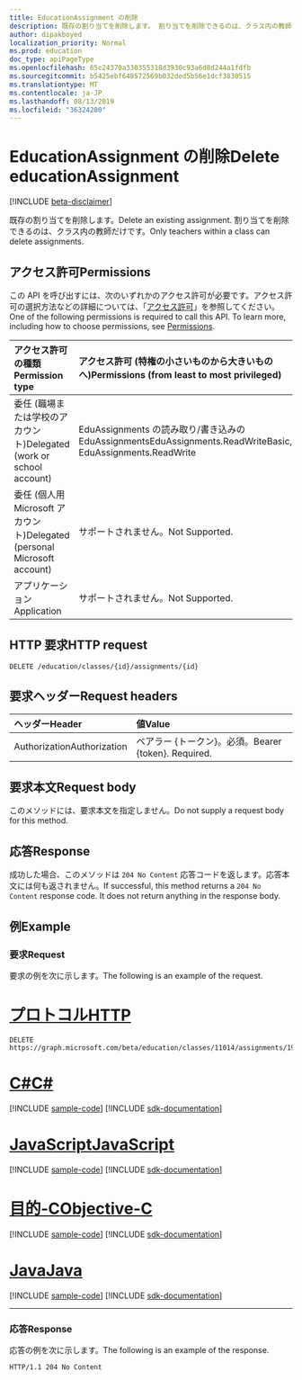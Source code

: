 ```yaml
---
title: EducationAssignment の削除
description: 既存の割り当てを削除します。 割り当てを削除できるのは、クラス内の教師だけです。
author: dipakboyed
localization_priority: Normal
ms.prod: education
doc_type: apiPageType
ms.openlocfilehash: 65c24370a330355318d3930c93a6d8d244a1fdfb
ms.sourcegitcommit: b5425ebf648572569b032ded5b56e1dcf3830515
ms.translationtype: MT
ms.contentlocale: ja-JP
ms.lasthandoff: 08/13/2019
ms.locfileid: "36324280"
---
```

# <a name="delete-educationassignment"></a><span data-ttu-id="1e96b-104">EducationAssignment の削除</span><span class="sxs-lookup"><span data-stu-id="1e96b-104">Delete educationAssignment</span></span>

[!INCLUDE [beta-disclaimer](../../includes/beta-disclaimer.md)]

<span data-ttu-id="1e96b-105">既存の割り当てを削除します。</span><span class="sxs-lookup"><span data-stu-id="1e96b-105">Delete an existing assignment.</span></span> <span data-ttu-id="1e96b-106">割り当てを削除できるのは、クラス内の教師だけです。</span><span class="sxs-lookup"><span data-stu-id="1e96b-106">Only teachers within a class can delete assignments.</span></span>

## <a name="permissions"></a><span data-ttu-id="1e96b-107">アクセス許可</span><span class="sxs-lookup"><span data-stu-id="1e96b-107">Permissions</span></span>

<span data-ttu-id="1e96b-p103">この API を呼び出すには、次のいずれかのアクセス許可が必要です。アクセス許可の選択方法などの詳細については、「[アクセス許可](/graph/permissions-reference)」を参照してください。</span><span class="sxs-lookup"><span data-stu-id="1e96b-p103">One of the following permissions is required to call this API. To learn more, including how to choose permissions, see [Permissions](/graph/permissions-reference).</span></span>

| <span data-ttu-id="1e96b-110">アクセス許可の種類</span><span class="sxs-lookup"><span data-stu-id="1e96b-110">Permission type</span></span>                        | <span data-ttu-id="1e96b-111">アクセス許可 (特権の小さいものから大きいものへ)</span><span class="sxs-lookup"><span data-stu-id="1e96b-111">Permissions (from least to most privileged)</span></span>             |
| :------------------------------------- | :------------------------------------------------------ |
| <span data-ttu-id="1e96b-112">委任 (職場または学校のアカウント)</span><span class="sxs-lookup"><span data-stu-id="1e96b-112">Delegated (work or school account)</span></span>     | <span data-ttu-id="1e96b-113">EduAssignments の読み取り/書き込みの EduAssignments</span><span class="sxs-lookup"><span data-stu-id="1e96b-113">EduAssignments.ReadWriteBasic, EduAssignments.ReadWrite</span></span> |
| <span data-ttu-id="1e96b-114">委任 (個人用 Microsoft アカウント)</span><span class="sxs-lookup"><span data-stu-id="1e96b-114">Delegated (personal Microsoft account)</span></span> | <span data-ttu-id="1e96b-115">サポートされません。</span><span class="sxs-lookup"><span data-stu-id="1e96b-115">Not Supported.</span></span>                                          |
| <span data-ttu-id="1e96b-116">アプリケーション</span><span class="sxs-lookup"><span data-stu-id="1e96b-116">Application</span></span>                            | <span data-ttu-id="1e96b-117">サポートされません。</span><span class="sxs-lookup"><span data-stu-id="1e96b-117">Not Supported.</span></span>                                          |

## <a name="http-request"></a><span data-ttu-id="1e96b-118">HTTP 要求</span><span class="sxs-lookup"><span data-stu-id="1e96b-118">HTTP request</span></span>

<!-- { "blockType": "ignored" } -->

```http
DELETE /education/classes/{id}/assignments/{id}
```

## <a name="request-headers"></a><span data-ttu-id="1e96b-119">要求ヘッダー</span><span class="sxs-lookup"><span data-stu-id="1e96b-119">Request headers</span></span>

| <span data-ttu-id="1e96b-120">ヘッダー</span><span class="sxs-lookup"><span data-stu-id="1e96b-120">Header</span></span>        | <span data-ttu-id="1e96b-121">値</span><span class="sxs-lookup"><span data-stu-id="1e96b-121">Value</span></span>                     |
| :------------ | :------------------------ |
| <span data-ttu-id="1e96b-122">Authorization</span><span class="sxs-lookup"><span data-stu-id="1e96b-122">Authorization</span></span> | <span data-ttu-id="1e96b-p104">ベアラー {トークン}。必須。</span><span class="sxs-lookup"><span data-stu-id="1e96b-p104">Bearer {token}. Required.</span></span> |

## <a name="request-body"></a><span data-ttu-id="1e96b-125">要求本文</span><span class="sxs-lookup"><span data-stu-id="1e96b-125">Request body</span></span>

<span data-ttu-id="1e96b-126">このメソッドには、要求本文を指定しません。</span><span class="sxs-lookup"><span data-stu-id="1e96b-126">Do not supply a request body for this method.</span></span>

## <a name="response"></a><span data-ttu-id="1e96b-127">応答</span><span class="sxs-lookup"><span data-stu-id="1e96b-127">Response</span></span>

<span data-ttu-id="1e96b-p105">成功した場合、このメソッドは `204 No Content` 応答コードを返します。応答本文には何も返されません。</span><span class="sxs-lookup"><span data-stu-id="1e96b-p105">If successful, this method returns a `204 No Content` response code. It does not return anything in the response body.</span></span>

## <a name="example"></a><span data-ttu-id="1e96b-130">例</span><span class="sxs-lookup"><span data-stu-id="1e96b-130">Example</span></span>

### <a name="request"></a><span data-ttu-id="1e96b-131">要求</span><span class="sxs-lookup"><span data-stu-id="1e96b-131">Request</span></span>

<span data-ttu-id="1e96b-132">要求の例を次に示します。</span><span class="sxs-lookup"><span data-stu-id="1e96b-132">The following is an example of the request.</span></span>


# <a name="httptabhttp"></a>[<span data-ttu-id="1e96b-133">プロトコル</span><span class="sxs-lookup"><span data-stu-id="1e96b-133">HTTP</span></span>](#tab/http)
<!-- {
  "blockType": "request",
  "name": "delete_educationassignment"
}-->

```http
DELETE https://graph.microsoft.com/beta/education/classes/11014/assignments/19002
```
# <a name="ctabcsharp"></a>[<span data-ttu-id="1e96b-134">C#</span><span class="sxs-lookup"><span data-stu-id="1e96b-134">C#</span></span>](#tab/csharp)
[!INCLUDE [sample-code](../includes/snippets/csharp/delete-educationassignment-csharp-snippets.md)]
[!INCLUDE [sdk-documentation](../includes/snippets/snippets-sdk-documentation-link.md)]

# <a name="javascripttabjavascript"></a>[<span data-ttu-id="1e96b-135">JavaScript</span><span class="sxs-lookup"><span data-stu-id="1e96b-135">JavaScript</span></span>](#tab/javascript)
[!INCLUDE [sample-code](../includes/snippets/javascript/delete-educationassignment-javascript-snippets.md)]
[!INCLUDE [sdk-documentation](../includes/snippets/snippets-sdk-documentation-link.md)]

# <a name="objective-ctabobjc"></a>[<span data-ttu-id="1e96b-136">目的-C</span><span class="sxs-lookup"><span data-stu-id="1e96b-136">Objective-C</span></span>](#tab/objc)
[!INCLUDE [sample-code](../includes/snippets/objc/delete-educationassignment-objc-snippets.md)]
[!INCLUDE [sdk-documentation](../includes/snippets/snippets-sdk-documentation-link.md)]

# <a name="javatabjava"></a>[<span data-ttu-id="1e96b-137">Java</span><span class="sxs-lookup"><span data-stu-id="1e96b-137">Java</span></span>](#tab/java)
[!INCLUDE [sample-code](../includes/snippets/java/delete-educationassignment-java-snippets.md)]
[!INCLUDE [sdk-documentation](../includes/snippets/snippets-sdk-documentation-link.md)]

---

### <a name="response"></a><span data-ttu-id="1e96b-138">応答</span><span class="sxs-lookup"><span data-stu-id="1e96b-138">Response</span></span>
<span data-ttu-id="1e96b-139">応答の例を次に示します。</span><span class="sxs-lookup"><span data-stu-id="1e96b-139">The following is an example of the response.</span></span> 


<!-- {
  "blockType": "response",
  "truncated": true
} -->

```http
HTTP/1.1 204 No Content
```

<!-- uuid: 8fcb5dbc-d5aa-4681-8e31-b001d5168d79
2015-10-25 14:57:30 UTC -->
<!--
{
  "type": "#page.annotation",
  "description": "Delete educationAssignment",
  "keywords": "",
  "section": "documentation",
  "tocPath": "",
  "suppressions": [
  ]
}
-->
